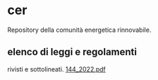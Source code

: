 # cer
Repository della comunità energetica rinnovabile.
## elenco di leggi e regolamenti
rivisti e sottolineati.
[144_2022.pdf](docs/144_2022.pdf)
